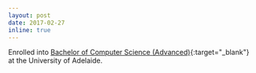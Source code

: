 ```yaml
---
layout: post
date: 2017-02-27
inline: true
---
```


Enrolled into [Bachelor of Computer Science (Advanced)](https://www.adelaide.edu.au/degree-finder/bcmsa_bcmpscadv.html){:target="\_blank"} at the University of Adelaide.
